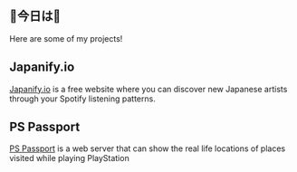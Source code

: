 ## 🌸今日は🌸
Here are some of my projects!
## Japanify.io

[Japanify.io](https://japanify.io/) is a free website where you can discover new Japanese artists through your Spotify listening patterns.


## PS Passport

[PS Passport](http://www.pspassport.net/) is a web server that can show the real life locations of places visited while playing PlayStation

